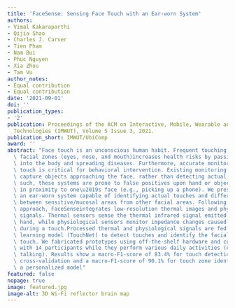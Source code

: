 ```yaml
---
title: 'FaceSense: Sensing Face Touch with an Ear-worn System'
authors:
- Vimal Kakaraparthi
- Qijia Shao
- Charles J. Carver
- Tien Pham
- Nam Bui
- Phuc Nguyen
- Xia Zhou
- Tam Vu
author_notes:
- Equal contribution
- Equal contribution
date: '2021-09-01'
doi: ''
publication_types:
- '2'
publication: Proceedings of the ACM on Interactive, Mobile, Wearable and Ubiquitous
  Technologies (IMWUT), Volume 5 Issue 3, 2021.
publication_short: IMWUT/UbiComp
award: ''
abstract: "Face touch is an unconscious human habit. Frequent touching of sensitive/mucosal\
  \ facial zones (eyes, nose, and mouth)increases health risks by passing pathogens\
  \ into the body and spreading diseases. Furthermore, accurate monitoring of face\
  \ touch is critical for behavioral intervention. Existing monitoring systems only\
  \ capture objects approaching the face, rather than detecting actual touches. As\
  \ such, these systems are prone to false positives upon hand or object movement\
  \ in proximity to one\u2019s face (e.g., picking up a phone). We present FaceSense,\
  \ an ear-worn system capable of identifying actual touches and differentiating them\
  \ between sensitive/mucosal areas from other facial areas. Following a multimodal\
  \ approach, FaceSenseintegrates low-resolution thermal images and physiological\
  \ signals. Thermal sensors sense the thermal infrared signal emitted by an approaching\
  \ hand, while physiological sensors monitor impedance changes caused by skin deformation\
  \ during a touch.Processed thermal and physiological signals are fed into a deep\
  \ learning model (TouchNet) to detect touches and identify the facial zone of the\
  \ touch. We fabricated prototypes using off-the-shelf hardware and conducted experiments\
  \ with 14 participants while they perform various daily activities (e.g., drinking,\
  \ talking). Results show a macro-F1-score of 83.4% for touch detection with leave-one-user-out\
  \ cross-validation and a macro-F1-score of 90.1% for touch zone identification with\
  \ a personalized model"
featured: false
nopage: true
image: featured.jpg
image-alt: 3D Wi-Fi reflector brain map
---
```



